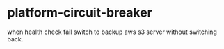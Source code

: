 # platform-circuit-breaker
when health check fail switch to backup aws s3 server without switching back.

